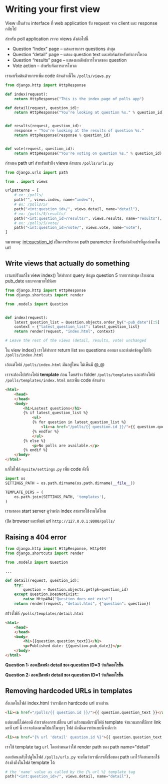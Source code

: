 # Writing your first view

View เป็นส่วน interface ที่ web application รับ request จาก client และ response กลับไป

สำหรับ poll application เราจะ views ดังต่อไปนี้
- Question “index” page – แสดงรายการ questions ล่าสุด
- Question “detail” page – แสดง question text และฟอร์มสำหรับทำการโหวต
- Question “results” page – แสดงผลลัพธ์การโหวตของ question
- Vote action – สำหรับจัดการการโหวต

เรามาเริ่มต้นด้วยการเพิ่ม code ด้านล่างนี้ใน `/polls/views.py`

```python
from django.http import HttpResponse

def index(request):
    return HttpResponse("This is the index page of polls app")

def detail(request, question_id):
    return HttpResponse("You're looking at question %s." % question_id)


def results(request, question_id):
    response = "You're looking at the results of question %s."
    return HttpResponse(response % question_id)


def vote(request, question_id):
    return HttpResponse("You're voting on question %s." % question_id)
```

กำหนด path url สำหรับเข้าถึง views ด้านบน `/polls/urls.py`

```python
from django.urls import path

from . import views

urlpatterns = [
    # ex: /polls/
    path("", views.index, name="index"),
    # ex: /polls/5/
    path("<int:question_id>/", views.detail, name="detail"),
    # ex: /polls/5/results/
    path("<int:question_id>/results/", views.results, name="results"),
    # ex: /polls/5/vote/
    path("<int:question_id>/vote/", views.vote, name="vote"),
]
```

หมายเหตุ: <int:question_id> เป็นการประกาศ path parameter ซึ่งจะรับค่าตัวแปรที่ถูกส่งมาใน url

## Write views that actually do something

เรามาปรับแก้ไข view index() ให้ทำการ query ข้อมูล question 5 รายการล่าสุด เรียงตาม pub_date แบบจากมากไปน้อย

```python
from django.http import HttpResponse
from django.shortcuts import render

from .models import Question


def index(request):
    latest_question_list = Question.objects.order_by("-pub_date")[:5]
    context = {"latest_question_list": latest_question_list}
    return render(request, "index.html", context)

# Leave the rest of the views (detail, results, vote) unchanged
```

ใน view index() เราได้ทำการ return list ของ questions ออกมา และส่งต่อข้อมูลไปยัง `/polls/index.html`

เอ้ะแต่ไฟล์ `/polls/index.html` มันอยู่ไหน ไม่เห็นมี @_@

เราจะต้องไปสร้างไฟล์ **template** ก่อน โดยสร้าง folder `/polls/templates` และสร้างไฟล์ `/polls/templates/index.html` และเพิ่ม code ด้านล่าง

```html
<html>
    <head>
    </head>
    <body>
        <h1>Lastest questions</h1>
        {% if latest_question_list %}
            <ul>
            {% for question in latest_question_list %}
                <li><a href="/polls/{{ question.id }}/">{{ question.question_text }}</a></li>
            {% endfor %}
            </ul>
        {% else %}
            <p>No polls are available.</p>
        {% endif %}
    </body>
</html>
```
แก้ไขไฟล์ `mysite/settings.py` เพิ่ม code ดังนี้

```python
import os
SETTINGS_PATH = os.path.dirname(os.path.dirname(__file__))

TEMPLATE_DIRS = (
    os.path.join(SETTINGS_PATH, 'templates'),
)
```

เรามาลอง start server ดูว่าหน้า index สามารถใช้งานได้ไหม

เปิด browser และพิมพ์ url `http://127.0.0.1:8000/polls/`

## Raising a 404 error

```python
from django.http import HttpResponse, Http404
from django.shortcuts import render

from .models import Question

...

def detail(request, question_id):
    try:
        question = Question.objects.get(pk=question_id)
    except Question.DoesNotExist:
        raise Http404("Question does not exist")
    return render(request, "detail.html", {"question": question})

```

สร้างไฟล์ `/polls/templates/detail.html`

```html
<html>
    <head>
    </head>
    <body>
        <h1>{{question.question_text}}</h1>
        <p>Published date: {{question.pub_date}}</p>
    </body>
</html>
```

**Question 1: ลองเปิดหน้า detail ของ question ID=3 ว่าเกิดอะไรขึ้น**

**Question 2: ลองเปิดหน้า detail ของ question ID=1 ว่าเกิดอะไรขึ้น**

## Removing hardcoded URLs in templates

สังเกตในไฟล์ index.html ว่าเรามีการ hardcode url บางส่วน

```html
<li><a href="/polls/{{ question.id }}/">{{ question.question_text }}</a></li>
```

แต่แบบนี้ไม่ค่อยดี ถ้าเราต้องการเปลี่ยน url แล้วสมมติเรามีไฟล์ template จำนวนมากที่มีการ link มาที่ url นี้ เราจะต้องตามไปแก้ในทุกๆ ไฟล์ ดังนั้นควรทำแบบนี้จะดีกว่า

```html
<li><a href="{% url 'detail' question.id %}">{{ question.question_text }}</a></li>
```

เราใช้ template tag `url` โดยกำหนดว่าให้ render path ของ path name="detail"

ลองย้อนกลับไปดูในไฟล์ `/polls/urls.py` จะเห็นว่าเรามีการตั้งชื่อของ path เอาไว้จึงสามารถใช้อ้างอิงถึงในไฟล์ template ได้

```python
# the 'name' value as called by the {% url %} template tag
path("<int:question_id>/", views.detail, name="detail"),
```
